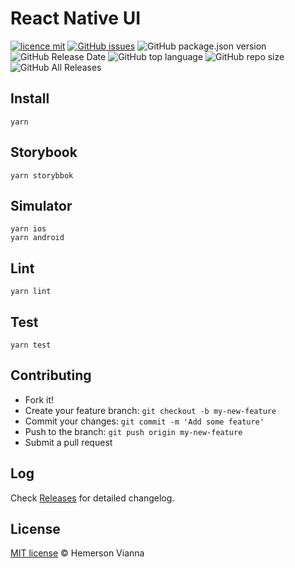 # React Native UI

[![licence mit](https://img.shields.io/badge/license-MIT-blue.svg?style=flat-square)](http://hemersonvianna.mit-license.org/)
[![GitHub issues](https://img.shields.io/github/issues/hesiod3c/react-native.svg)](https://github.com/hesiod3c/react-native/issues)
![GitHub package.json version](https://img.shields.io/github/package-json/v/hesiod3c/react-native.svg)
![GitHub Release Date](https://img.shields.io/github/release-date/hesiod3c/react-native.svg)
![GitHub top language](https://img.shields.io/github/languages/top/hesiod3c/react-native.svg)
![GitHub repo size](https://img.shields.io/github/repo-size/hesiod3c/react-native.svg)
![GitHub All Releases](https://img.shields.io/github/downloads/hesiod3c/react-native/total.svg)

## Install

```
yarn
```

## Storybook

```
yarn storybbok
```

## Simulator

```
yarn ios
yarn android
```

## Lint

```
yarn lint
```

## Test

```
yarn test
```

## Contributing

- Fork it!
- Create your feature branch: `git checkout -b my-new-feature`
- Commit your changes: `git commit -m 'Add some feature'`
- Push to the branch: `git push origin my-new-feature`
- Submit a pull request

## Log

Check [Releases](https://github.com/hesiod3c/react-native/releases) for detailed changelog.

## License

[MIT license](http://hemersonvianna.mit-license.org/) © Hemerson Vianna
